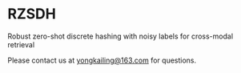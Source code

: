 # RZSDH
Robust zero-shot discrete hashing with noisy labels for cross-modal retrieval

Please contact us at yongkailing@163.com for questions.
